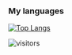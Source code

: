 
### My languages
[![Top Langs](https://github-readme-stats.vercel.app/api/top-langs/?username=esavenko&layout=donut&langs_count=10&hide=html&hide_title=true&card_width=400)](https://github.com/anuraghazra/github-readme-stats)

![visitors](https://komarev.com/ghpvc/?username=esavenko)
